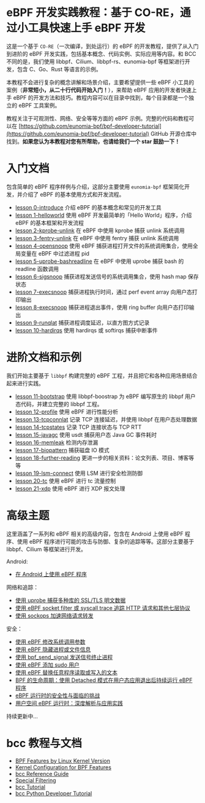 # eBPF 开发实践教程：基于 CO-RE，通过小工具快速上手 eBPF 开发

这是一个基于 `CO-RE`（一次编译，到处运行）的 eBPF 的开发教程，提供了从入门到进阶的 eBPF 开发实践，包括基本概念、代码实例、实际应用等内容。和 BCC 不同的是，我们使用 libbpf、Cilium、libbpf-rs、eunomia-bpf 等框架进行开发，包含 C、Go、Rust 等语言的示例。

本教程不会进行复杂的概念讲解和场景介绍，主要希望提供一些 eBPF 小工具的案例（**非常短小，从二十行代码开始入门！**），来帮助 eBPF 应用的开发者快速上手 eBPF 的开发方法和技巧。教程内容可以在目录中找到，每个目录都是一个独立的 eBPF 工具案例。

教程关注于可观测性、网络、安全等等方面的 eBPF 示例。完整的代码和教程可以在 [https://github.com/eunomia-bpf/bpf-developer-tutorial](https://github.com/eunomia-bpf/bpf-developer-tutorial) GitHub 开源仓库中找到。**如果您认为本教程对您有所帮助，也请给我们一个 star 鼓励一下！**

# 入门文档

包含简单的 eBPF 程序样例与介绍，这部分主要使用 `eunomia-bpf` 框架简化开发，并介绍了 eBPF 的基本使用方式和开发流程。

- [lesson 0-introduce](0-introduce/README.md) 介绍 eBPF 的基本概念和常见的开发工具
- [lesson 1-helloworld](1-helloworld/README.md) 使用 eBPF 开发最简单的「Hello World」程序，介绍 eBPF 的基本框架和开发流程
- [lesson 2-kprobe-unlink](2-kprobe-unlink/README.md) 在 eBPF 中使用 kprobe 捕获 unlink 系统调用
- [lesson 3-fentry-unlink](3-fentry-unlink/README.md) 在 eBPF 中使用 fentry 捕获 unlink 系统调用
- [lesson 4-opensnoop](4-opensnoop/README.md) 使用 eBPF 捕获进程打开文件的系统调用集合，使用全局变量在 eBPF 中过滤进程 pid
- [lesson 5-uprobe-bashreadline](5-uprobe-bashreadline/README.md) 在 eBPF 中使用 uprobe 捕获 bash 的 readline 函数调用
- [lesson 6-sigsnoop](6-sigsnoop/README.md) 捕获进程发送信号的系统调用集合，使用 hash map 保存状态
- [lesson 7-execsnoop](7-execsnoop/README.md) 捕获进程执行时间，通过 perf event array 向用户态打印输出
- [lesson 8-execsnoop](8-exitsnoop/README.md) 捕获进程退出事件，使用 ring buffer 向用户态打印输出
- [lesson 9-runqlat](9-runqlat/README.md) 捕获进程调度延迟，以直方图方式记录
- [lesson 10-hardirqs](10-hardirqs/README.md) 使用 hardirqs 或 softirqs 捕获中断事件

# 进阶文档和示例

我们开始主要基于 `libbpf` 构建完整的 eBPF 工程，并且把它和各种应用场景结合起来进行实践。

- [lesson 11-bootstrap](11-bootstrap/README.md) 使用 libbpf-boostrap 为 eBPF 编写原生的 libbpf 用户态代码，并建立完整的 libbpf 工程。
- [lesson 12-profile](12-profile/README.md) 使用 eBPF 进行性能分析
- [lesson 13-tcpconnlat](13-tcpconnlat/README.md) 记录 TCP 连接延迟，并使用 libbpf 在用户态处理数据
- [lesson 14-tcpstates](14-tcpstates/README.md) 记录 TCP 连接状态与 TCP RTT
- [lesson 15-javagc](15-javagc/README.md) 使用 usdt 捕获用户态 Java GC 事件耗时
- [lesson 16-memleak](16-memleak/README.md) 检测内存泄漏
- [lesson 17-biopattern](17-biopattern/README.md) 捕获磁盘 IO 模式
- [lesson 18-further-reading](18-further-reading/README.md) 更进一步的相关资料：论文列表、项目、博客等等
- [lesson 19-lsm-connect](19-lsm-connect/README.md) 使用 LSM 进行安全检测防御
- [lesson 20-tc](20-tc/README.md) 使用 eBPF 进行 tc 流量控制
- [lesson 21-xdp](21-xdp/README.md) 使用 eBPF 进行 XDP 报文处理

# 高级主题

这里涵盖了一系列和 eBPF 相关的高级内容，包含在 Android 上使用 eBPF 程序、使用 eBPF 程序进行可能的攻击与防御、复杂的追踪等等。这部分主要基于 libbpf、Cilium 等框架进行开发。

Android:

- [在 Android 上使用 eBPF 程序](22-android/README.md)

网络和追踪：

- [使用 uprobe 捕获多种库的 SSL/TLS 明文数据](30-sslsniff/README.md)
- [使用 eBPF socket filter 或 syscall trace 追踪 HTTP 请求和其他七层协议](23-http/README.md)
- [使用 sockops 加速网络请求转发](29-sockops/README.md)

安全：

- [使用 eBPF 修改系统调用参数](34-syscall/README.md)
- [使用 eBPF 隐藏进程或文件信息](24-hide/README.md)
- [使用 bpf_send_signal 发送信号终止进程](25-signal/README.md)
- [使用 eBPF 添加 sudo 用户](26-sudo/README.md)
- [使用 eBPF 替换任意程序读取或写入的文本](27-replace/README.md)
- [BPF 的生命周期：使用 Detached 模式在用户态应用退出后持续运行 eBPF 程序](28-detach/README.md)
- [eBPF 运行时的安全性与面临的挑战](18-further-reading/ebpf-security.zh.md)
- [用户空间 eBPF 运行时：深度解析与应用实践](src\36-userspace-ebpf\README.md)
  
持续更新中...

# bcc 教程与文档

- [BPF Features by Linux Kernel Version](bcc-documents/kernel-versions.md)
- [Kernel Configuration for BPF Features](bcc-documents/kernel_config.md)
- [bcc Reference Guide](bcc-documents/reference_guide.md)
- [Special Filtering](bcc-documents/special_filtering.md)
- [bcc Tutorial](bcc-documents/tutorial.md)
- [bcc Python Developer Tutorial](bcc-documents/tutorial_bcc_python_developer.md)
